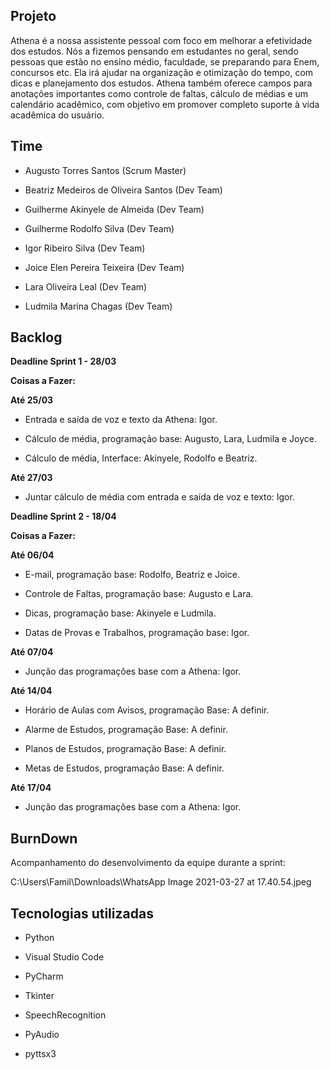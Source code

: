 ## Projeto

Athena é a nossa assistente pessoal com foco em melhorar a efetividade dos estudos. Nós a fizemos pensando em estudantes no geral, sendo pessoas que estão no ensino médio, faculdade, se preparando para Enem, concursos etc.
Ela irá ajudar na organização e otimização do tempo, com dicas e planejamento dos estudos.
Athena também oferece campos para anotações importantes como controle de faltas, cálculo de médias e um calendário acadêmico, com objetivo em promover completo suporte à vida acadêmica do usuário.

## Time

* Augusto Torres Santos  (Scrum Master)

* Beatriz Medeiros de Oliveira Santos (Dev Team)

* Guilherme Akinyele de Almeida (Dev Team)

* Guilherme Rodolfo Silva (Dev Team)

* Igor Ribeiro Silva (Dev Team)

* Joice Elen Pereira Teixeira (Dev Team)

* Lara Oliveira Leal (Dev Team)

* Ludmila Marina Chagas (Dev Team)



## Backlog

**Deadline Sprint 1 - 28/03**

**Coisas a Fazer:**

**Até 25/03**

* Entrada e saída de voz e texto da Athena: Igor.

*  Cálculo de média, programação base:  Augusto, Lara, Ludmila e Joyce.

* Cálculo de média, Interface: Akinyele, Rodolfo e Beatriz.

**Até 27/03**

* Juntar cálculo de média com entrada e saída de voz e texto: Igor.

**Deadline Sprint 2 - 18/04**

**Coisas a Fazer:**

**Até 06/04**

* E-mail, programação base: Rodolfo, Beatriz e Joice.

* Controle de Faltas, programação base: Augusto e Lara.

* Dicas, programação base: Akinyele e Ludmila.

* Datas de Provas e Trabalhos, programação base: Igor.

**Até 07/04** 

* Junção das programações base com a Athena: Igor.

**Até 14/04** 

* Horário de Aulas com Avisos, programação Base: A definir.

* Alarme de Estudos, programação Base: A definir.

* Planos de Estudos, programação Base: A definir.

* Metas de Estudos, programação Base: A definir.

**Até 17/04** 

* Junção das programações base com a Athena: Igor.

## BurnDown ##

Acompanhamento do desenvolvimento da equipe durante a sprint:



C:\Users\Famil\Downloads\WhatsApp Image 2021-03-27 at 17.40.54.jpeg

## Tecnologias utilizadas ##

- Python 

- Visual Studio Code

- PyCharm

- Tkinter

- SpeechRecognition

- PyAudio

- pyttsx3

  

